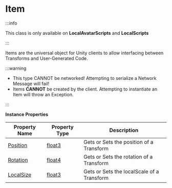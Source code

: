 # Item

:::info

This class is only available on **LocalAvatarScripts** and **LocalScripts**

:::

Items are the universal object for Unity clients to allow interfacing between Transforms and User-Generated Code.

:::warning

+ This type CANNOT be networked! Attempting to serialize a Network Message will fail!
+ Items **CANNOT** be created by the client. Attempting to instantiate an Item will throw an Exception.

:::

**Instance Properties**

Property Name | Property Type | Description
--- | --- | ---
[Position](position) | [float3](../float3) | Gets or Sets the position of a Transform
[Rotation](rotation) | [float4](../float4) | Gets or Sets the rotation of a Transform
[LocalSize](localsize) | [float3](../float3) | Gets or Sets the localScale of a Transform